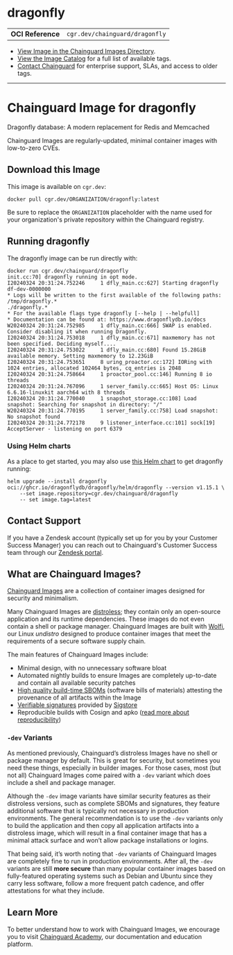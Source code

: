 <!--monopod:start-->
# dragonfly
| | |
| - | - |
| **OCI Reference** | `cgr.dev/chainguard/dragonfly` |


* [View Image in the Chainguard Images Directory](https://images.chainguard.dev/directory/image/dragonfly/overview).
* [View the Image Catalog](https://console.chainguard.dev/images/catalog) for a full list of available tags.
* [Contact Chainguard](https://www.chainguard.dev/chainguard-images) for enterprise support, SLAs, and access to older tags.

---
<!--monopod:end-->

<!--overview:start-->
# Chainguard Image for dragonfly

Dragonfly database: A modern replacement for Redis and Memcached


Chainguard Images are regularly-updated, minimal container images with low-to-zero CVEs.
<!--overview:end-->

<!--getting:start-->
## Download this Image
This image is available on `cgr.dev`:

```
docker pull cgr.dev/ORGANIZATION/dragonfly:latest
```

Be sure to replace the `ORGANIZATION` placeholder with the name used for your organization's private repository within the Chainguard registry.
<!--getting:end-->

<!--body:start-->

## Running dragonfly
The dragonfly image can be run directly with:

```
docker run cgr.dev/chainguard/dragonfly
init.cc:70] dragonfly running in opt mode.
I20240324 20:31:24.752246     1 dfly_main.cc:627] Starting dragonfly df-dev-0000000
* Logs will be written to the first available of the following paths:
/tmp/dragonfly.*
./dragonfly.*
* For the available flags type dragonfly [--help | --helpfull]
* Documentation can be found at: https://www.dragonflydb.io/docs
W20240324 20:31:24.752985     1 dfly_main.cc:666] SWAP is enabled. Consider disabling it when running Dragonfly.
I20240324 20:31:24.753018     1 dfly_main.cc:671] maxmemory has not been specified. Deciding myself....
I20240324 20:31:24.753022     1 dfly_main.cc:680] Found 15.28GiB available memory. Setting maxmemory to 12.23GiB
I20240324 20:31:24.753651     8 uring_proactor.cc:172] IORing with 1024 entries, allocated 102464 bytes, cq_entries is 2048
I20240324 20:31:24.758664     1 proactor_pool.cc:146] Running 8 io threads
I20240324 20:31:24.767096     1 server_family.cc:665] Host OS: Linux 6.6.16-linuxkit aarch64 with 8 threads
I20240324 20:31:24.770040     1 snapshot_storage.cc:108] Load snapshot: Searching for snapshot in directory: "/"
W20240324 20:31:24.770195     1 server_family.cc:758] Load snapshot: No snapshot found
I20240324 20:31:24.772178     9 listener_interface.cc:101] sock[19] AcceptServer - listening on port 6379
```

### Using Helm charts

As a place to get started, you may also use [this Helm chart](https://www.dragonflydb.io/docs/getting-started/kubernetes) to get dragonfly running:

```
helm upgrade --install dragonfly oci://ghcr.io/dragonflydb/dragonfly/helm/dragonfly --version v1.15.1 \
    --set image.repository=cgr.dev/chainguard/dragonfly
    -- set image.tag=latest
```
<!--body:end-->

## Contact Support

If you have a Zendesk account (typically set up for you by your Customer Success Manager) you can reach out to Chainguard's Customer Success team through our [Zendesk portal](https://support.chainguard.dev/hc/en-us).

## What are Chainguard Images?

[Chainguard Images](https://www.chainguard.dev/chainguard-images?utm_source=readmes) are a collection of container images designed for security and minimalism.

Many Chainguard Images are [distroless](https://edu.chainguard.dev/chainguard/chainguard-images/getting-started-distroless/); they contain only an open-source application and its runtime dependencies. These images do not even contain a shell or package manager. Chainguard Images are built with [Wolfi](https://edu.chainguard.dev/open-source/wolfi/overview), our Linux _undistro_ designed to produce container images that meet the requirements of a secure software supply chain.

The main features of Chainguard Images include:

* Minimal design, with no unnecessary software bloat
* Automated nightly builds to ensure Images are completely up-to-date and contain all available security patches
* [High quality build-time SBOMs](https://edu.chainguard.dev/chainguard/chainguard-images/working-with-images/retrieve-image-sboms/) (software bills of materials) attesting the provenance of all artifacts within the Image
* [Verifiable signatures](https://edu.chainguard.dev/chainguard/chainguard-images/working-with-images/retrieve-image-sboms/) provided by [Sigstore](https://edu.chainguard.dev/open-source/sigstore/cosign/an-introduction-to-cosign/)
* Reproducible builds with Cosign and apko ([read more about reproducibility](https://www.chainguard.dev/unchained/reproducing-chainguards-reproducible-image-builds))

### `-dev` Variants

As mentioned previously, Chainguard’s distroless Images have no shell or package manager by default. This is great for security, but sometimes you need these things, especially in builder images. For those cases, most (but not all) Chainguard Images come paired with a `-dev` variant which does include a shell and package manager.

Although the `-dev` image variants have similar security features as their distroless versions, such as complete SBOMs and signatures, they feature additional software that is typically not necessary in production environments. The general recommendation is to use the `-dev` variants only to build the application and then copy all application artifacts into a distroless image, which will result in a final container image that has a minimal attack surface and won’t allow package installations or logins.

That being said, it’s worth noting that `-dev` variants of Chainguard Images are completely fine to run in production environments. After all, the `-dev` variants are still **more secure** than many popular container images based on fully-featured operating systems such as Debian and Ubuntu since they carry less software, follow a more frequent patch cadence, and offer attestations for what they include.

## Learn More

To better understand how to work with Chainguard Images, we encourage you to visit [Chainguard Academy](https://edu.chainguard.dev/), our documentation and education platform.
